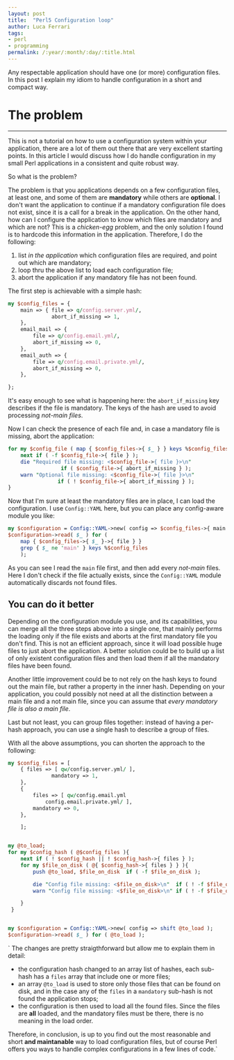 ```yaml
---
layout: post
title:  "Perl5 Configuration loop"
author: Luca Ferrari
tags:
- perl
- programming
permalink: /:year/:month/:day/:title.html
---
```

Any respectable application should have one (or more) configuration files. In this post I explain my idiom to handle configuration in a short and compact way.

# The problem
-----

This is not a tutorial on how to use a configuration system within your application, there are a lot of them out there that are very excellent starting points. In this article I would discuss how I do handle configuration in my small Perl applications in a consistent and quite robust way.

So what is the problem?

The problem is that you applications depends on a few configuration files, at least one, and some of them are **mandatory** while others are **optional**. I don't want the application to continue if a mandatory configuration file does not exist, since it is a call for a break in the application.
On the other hand, how can I configure the application to know which files are mandatory and which are not? This is a *chicken-egg* problem, and the only solution I found is to hardcode this information in the application.
Therefore, I do the following:
1. list *in the application* which configuration files are required, and point out which are mandatory;
2. loop thru the above list to load each configuration file;
3. abort the application if any mandatory file has not been found.

The first step is achievable with a simple hash:

```perl
my $config_files = {
    main => { file => q/config.server.yml/,
              abort_if_missing => 1,
    },
    email_mail => {
        file => q/config.email.yml/,
        abort_if_missing => 0,
    },
    email_auth => {
        file => q/config.email.private.yml/,
        abort_if_missing => 0,
    },

};
```

It's easy enough to see what is happening here: the `abort_if_missing` key describes if the file is mandatory. The keys of the hash are used to avoid processing *not-main files*.

Now I can check the presence of each file and, in case a mandatory file is missing, abort the application:

```perl
for my $config_file ( map { $config_files->{ $_ } } keys %$config_files ){
    next if ( -f $config_file->{ file } );
    die "Required file missing: <$config_file->{ file }>\n"
                 if ( $config_file->{ abort_if_missing } );
    warn "Optional file missing: <$config_file->{ file }>\n"
                if ( ! $config_file->{ abort_if_missing } );
}
```

Now that I'm sure at least the mandatory files are in place, I can load the  configuration. I use `Config::YAML` here, but you can place any config-aware module you like:

```perl
my $configuration = Config::YAML->new( config => $config_files->{ main }->{ file } );
$configuration->read( $_ ) for (
    map { $config_files->{ $_ }->{ file } }
    grep { $_ ne 'main' } keys %$config_files
    );
```

As you can see I read the `main` file first, and then add every *not-main* files. Here I don't check if the file actually exists, since the `Config::YAML` module automatically discards not found files.

## You can do it better

Depending on the configuration module you use, and its capabilities, you can merge all the three steps above into a single one, that mainly performs the loading only if the file exists and aborts at the first mandatory file you don't find. This is not an efficient approach, since it will load possible huge files to just abort the application. A better solution could be to build up a list of only existent configuration files and then load them if all the mandatory files have been found.

Another little improvement could be to not rely on the hash keys to found out the main file, but rather a property in the inner hash. Depending on your application, you could possibly not need at all the distinction between a main file and a not main file, since you can assume that *every mandatory file is also a main file*.

Last but not least, you can group files together: instead of having a per-hash approach, you can use a single hash to describe a group of files.

With all the above assumptions, you can shorten the approach to the following:

```perl
my $config_files = [
    { files => [ qw/config.server.yml/ ],
              mandatory => 1,
    },
    {
        files => [ qw/config.email.yml
            config.email.private.yml/ ],
        mandatory => 0,
    },

    ];


my @to_load;
for my $config_hash ( @$config_files ){
    next if ( ! $config_hash || ! $config_hash->{ files } );
    for my $file_on_disk ( @{ $config_hash->{ files } } ){
        push @to_load, $file_on_disk  if ( -f $file_on_disk );

        die "Config file missing: <$file_on_disk>\n"  if ( ! -f $file_on_disk && $config_hash->{ mandatory } );
        warn "Config file missing: <$file_on_disk>\n" if ( ! -f $file_on_disk );

    }
 }


my $configuration = Config::YAML->new( config => shift @to_load );
$configuration->read( $_ ) for ( @to_load );

```
`
The changes are pretty straigthforward but allow me to explain them in detail:
- the configuration hash changed to an array list of hashes, each sub-hash has a `files` array that include one or more files;
- an array `@to_load` is used to store only those files that can be found on disk, and in the case any of the `files` in a `mandatory` sub-hash is not found the application stops;
- the configuration is then used to load all the found files. Since the files are **all** loaded, and the mandatory files must be there, there is no meaning in the load order.

Therefore, in conclusion, is up to you find out the most reasonable and short **and maintanable** way to load configuration files, but of course Perl offers you ways to handle complex configurations in a few lines of code.`
